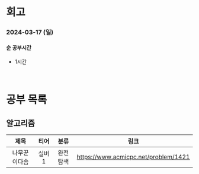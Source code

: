 # 회고

### 2024-03-17 (일)

#### 순 공부시간

- 1시간

<br>

# 공부 목록

## 알고리즘

|     제목      |  티어  |   분류   |                 링크                 |
| :-----------: | :----: | :------: | :----------------------------------: |
| 나무꾼 이다솜 | 실버 1 | 완전탐색 | https://www.acmicpc.net/problem/1421 |
